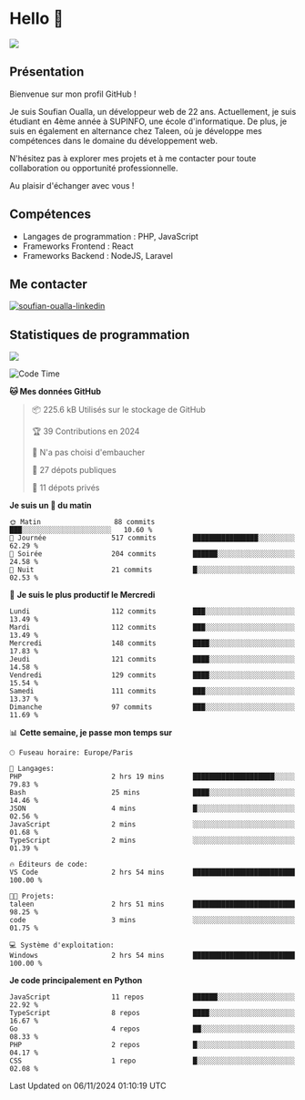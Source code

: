# Hello 👋

![](https://komarev.com/ghpvc/?username=OSoufian&color=1a1b27)

## Présentation

Bienvenue sur mon profil GitHub !

Je suis Soufian Oualla, un développeur web de 22 ans. Actuellement, je suis étudiant en 4ème année à SUPINFO, une école d'informatique. De plus, je suis en également en alternance chez Taleen, où je développe mes compétences dans le domaine du développement web.

N'hésitez pas à explorer mes projets et à me contacter pour toute collaboration ou opportunité professionnelle.

Au plaisir d'échanger avec vous !

## Compétences

- Langages de programmation : PHP, JavaScript
- Frameworks Frontend : React
- Frameworks Backend : NodeJS, Laravel

## Me contacter

<p>
<a href="https://www.linkedin.com/in/soufian-oualla/" target="_blank"><img align="center" src="https://img.shields.io/badge/-LinkedIn-0077B5?style=for-the-badge&logo=Linkedin&logoColor=white" alt="soufian-oualla-linkedin"/></a>

## Statistiques de programmation

<a href="https://github-readme-stats.vercel.app/api/top-langs/?username=OSoufian&layout=compact">
  <img align="center" src="https://github-readme-stats.vercel.app/api/top-langs/?username=OSoufian&layout=compact"/>
</a>

<br />

<!--START_SECTION:waka-->
![Code Time](http://img.shields.io/badge/Code%20Time-250%20hrs%2044%20mins-blue)

**🐱 Mes données GitHub** 

> 📦 225.6 kB Utilisés sur le stockage de GitHub 
 > 
> 🏆 39 Contributions en 2024
 > 
> 🚫 N'a pas choisi d'embaucher
 > 
> 📜 27 dépots publiques 
 > 
> 🔑 11 dépots privés 
 > 
**Je suis un 🐤 du matin** 

```text
🌞 Matin                  88 commits          ███░░░░░░░░░░░░░░░░░░░░░░   10.60 % 
🌆 Journée                517 commits         ████████████████░░░░░░░░░   62.29 % 
🌃 Soirée                 204 commits         ██████░░░░░░░░░░░░░░░░░░░   24.58 % 
🌙 Nuit                   21 commits          █░░░░░░░░░░░░░░░░░░░░░░░░   02.53 % 
```
📅 **Je suis le plus productif le Mercredi** 

```text
Lundi                    112 commits         ███░░░░░░░░░░░░░░░░░░░░░░   13.49 % 
Mardi                    112 commits         ███░░░░░░░░░░░░░░░░░░░░░░   13.49 % 
Mercredi                 148 commits         ████░░░░░░░░░░░░░░░░░░░░░   17.83 % 
Jeudi                    121 commits         ████░░░░░░░░░░░░░░░░░░░░░   14.58 % 
Vendredi                 129 commits         ████░░░░░░░░░░░░░░░░░░░░░   15.54 % 
Samedi                   111 commits         ███░░░░░░░░░░░░░░░░░░░░░░   13.37 % 
Dimanche                 97 commits          ███░░░░░░░░░░░░░░░░░░░░░░   11.69 % 
```


📊 **Cette semaine, je passe mon temps sur** 

```text
🕑︎ Fuseau horaire: Europe/Paris

💬 Langages: 
PHP                      2 hrs 19 mins       ████████████████████░░░░░   79.83 % 
Bash                     25 mins             ████░░░░░░░░░░░░░░░░░░░░░   14.46 % 
JSON                     4 mins              █░░░░░░░░░░░░░░░░░░░░░░░░   02.56 % 
JavaScript               2 mins              ░░░░░░░░░░░░░░░░░░░░░░░░░   01.68 % 
TypeScript               2 mins              ░░░░░░░░░░░░░░░░░░░░░░░░░   01.39 % 

🔥 Éditeurs de code: 
VS Code                  2 hrs 54 mins       █████████████████████████   100.00 % 

🐱‍💻 Projets: 
taleen                   2 hrs 51 mins       █████████████████████████   98.25 % 
code                     3 mins              ░░░░░░░░░░░░░░░░░░░░░░░░░   01.75 % 

💻 Système d'exploitation: 
Windows                  2 hrs 54 mins       █████████████████████████   100.00 % 
```

**Je code principalement en Python** 

```text
JavaScript               11 repos            ██████░░░░░░░░░░░░░░░░░░░   22.92 % 
TypeScript               8 repos             ████░░░░░░░░░░░░░░░░░░░░░   16.67 % 
Go                       4 repos             ██░░░░░░░░░░░░░░░░░░░░░░░   08.33 % 
PHP                      2 repos             █░░░░░░░░░░░░░░░░░░░░░░░░   04.17 % 
CSS                      1 repo              █░░░░░░░░░░░░░░░░░░░░░░░░   02.08 % 
```




 Last Updated on 06/11/2024 01:10:19 UTC
<!--END_SECTION:waka-->
